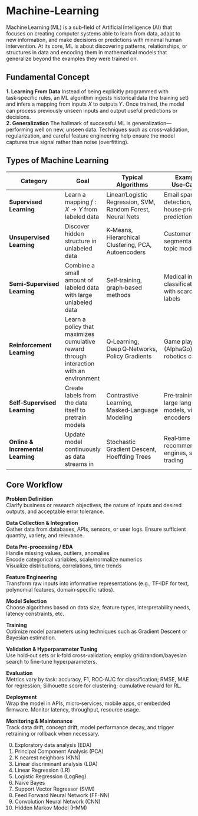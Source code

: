 # Machine-Learning
Machine Learning (ML) is a sub‑field of Artificial Intelligence (AI) that focuses on creating computer systems able to learn from data, adapt to new information, and make decisions or predictions with minimal human intervention. At its core, ML is about discovering patterns, relationships, or structures in data and encoding them in mathematical models that generalize beyond the examples they were trained on.

## Fundamental Concept
**1. Learning From Data**
  Instead of being explicitly programmed with task‑specific rules, an ML algorithm ingests historical data (the training set) and infers a mapping from inputs 𝑋 to outputs     𝑌. Once trained, the model can process previously unseen inputs and output useful predictions or decisions.<br>
**2. Generalization**
  The hallmark of successful ML is generalization—performing well on new, unseen data. Techniques such as cross‑validation, regularization, and careful feature engineering     help ensure the model captures true signal rather than noise (overfitting).

## Types of Machine Learning
| Category                          | Goal                                                                                    | Typical Algorithms                                          | Example Use‑Cases                                   |
| --------------------------------- | --------------------------------------------------------------------------------------- | ----------------------------------------------------------- | --------------------------------------------------- |
| **Supervised Learning**           | Learn a mapping $f: X \rightarrow Y$ from labeled data                                  | Linear/Logistic Regression, SVM, Random Forest, Neural Nets | Email spam detection, house‑price prediction        |
| **Unsupervised Learning**         | Discover hidden structure in unlabeled data                                             | K‑Means, Hierarchical Clustering, PCA, Autoencoders         | Customer segmentation, topic modeling               |
| **Semi‑Supervised Learning**      | Combine a small amount of labeled data with large unlabeled data                        | Self‑training, graph‑based methods                          | Medical image classification with scarce labels     |
| **Reinforcement Learning**        | Learn a policy that maximizes cumulative reward through interaction with an environment | Q‑Learning, Deep Q‑Networks, Policy Gradients               | Game playing (AlphaGo), robotics control            |
| **Self‑Supervised Learning**      | Create labels from the data itself to pretrain models                                   | Contrastive Learning, Masked‑Language Modeling              | Pre‑training large language models, vision encoders |
| **Online & Incremental Learning** | Update model continuously as data streams in                                            | Stochastic Gradient Descent, Hoeffding Trees                | Real‑time recommendation engines, stock trading     |


## Core Workflow<br>
**Problem Definition**<br>
  Clarify business or research objectives, the nature of inputs and desired outputs, and acceptable error tolerance.

**Data Collection & Integration**<br>
  Gather data from databases, APIs, sensors, or user logs. Ensure sufficient quantity, variety, and relevance.

**Data Pre‑processing / EDA**<br>
  Handle missing values, outliers, anomalies<br>
  Encode categorical variables, scale/normalize numerics<br>
  Visualize distributions, correlations, time trends

**Feature Engineering**<br>
  Transform raw inputs into informative representations (e.g., TF‑IDF for text, polynomial features, domain‑specific ratios).

**Model Selection**<br>
  Choose algorithms based on data size, feature types, interpretability needs, latency constraints, etc.

**Training**<br>
  Optimize model parameters using techniques such as Gradient Descent or Bayesian estimation.

**Validation & Hyperparameter Tuning**<br>
  Use hold‑out sets or k‑fold cross‑validation; employ grid/random/bayesian search to fine‑tune hyperparameters.

**Evaluation**<br>
  Metrics vary by task: accuracy, F1, ROC‑AUC for classification; RMSE, MAE for regression; Silhouette score for clustering; cumulative reward for RL.

**Deployment**<br>
  Wrap the model in APIs, micro‑services, mobile apps, or embedded firmware. Monitor latency, throughput, resource usage.

**Monitoring & Maintenance**<br>
  Track data drift, concept drift, model performance decay, and trigger retraining or rollback when necessary.

0. Exploratory data analysis (EDA)
1. Principal Component Analysis (PCA)
2. K nearest neighbors (KNN)
3. Linear discriminant analysis (LDA)
4. Linear Regression (LR)
5. Logistic Regression (LogReg)
6. Naive Bayes
7. Support Vector Regressor (SVM)
8. Feed Forward Neural Network (FF-NN)
9. Convolution Neural Network (CNN)
10. Hidden Markov Model (HMM)
